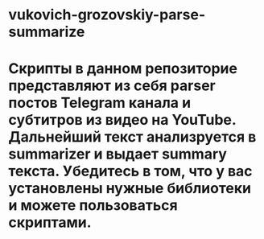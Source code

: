 # vukovich-grozovskiy-parse-summarize
# Cкрипты в данном репозиторие представляют из себя parser постов Telegram канала и субтитров из видео на YouTube. Дальнейший текст анализруется в summarizer и выдает summary текста. Убедитесь в том, что у вас установлены нужные библиотеки и можете пользоваться скриптами. 
